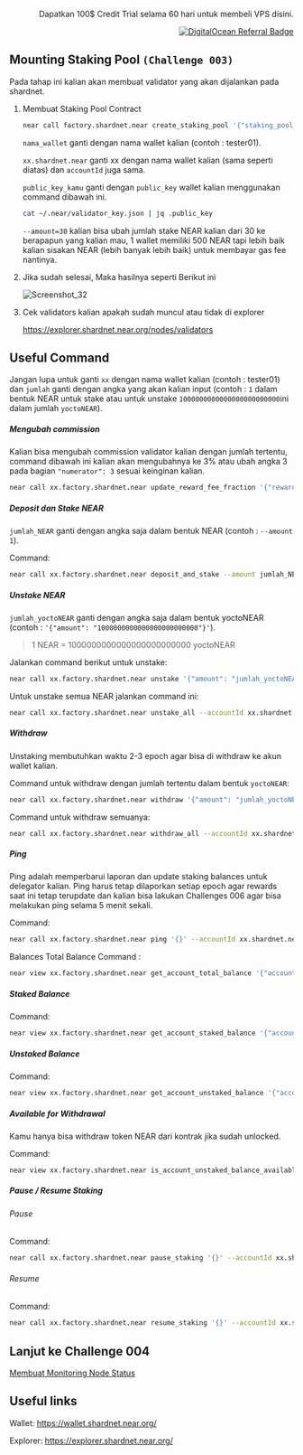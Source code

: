 <p align="right">Dapatkan 100$ Credit Trial selama 60 hari untuk membeli VPS disini.</p>
<p align="right"><a href="https://www.digitalocean.com/?refcode=825d86d58739&utm_campaign=Referral_Invite&utm_medium=Referral_Program&utm_source=badge"><img src="https://web-platforms.sfo2.cdn.digitaloceanspaces.com/WWW/Badge%201.svg" alt="DigitalOcean Referral Badge" /></a></p>

## Mounting Staking Pool `(Challenge 003)`

Pada tahap ini kalian akan membuat validator yang akan dijalankan pada shardnet.

1. Membuat Staking Pool Contract

    ```bash
    near call factory.shardnet.near create_staking_pool '{"staking_pool_id": "nama_wallet", "owner_id": "xx.shardnet.near", "stake_public_key": "public_key_kamu", "reward_fee_fraction": {"numerator": 5, "denominator": 100}, "code_hash":"DD428g9eqLL8fWUxv8QSpVFzyHi1Qd16P8ephYCTmMSZ"}' --accountId="xx.shardnet.near" --amount=30 --gas=300000000000000
    ```
    
    `nama_wallet` ganti dengan nama wallet kalian (contoh : tester01).
    
    `xx.shardnet.near` ganti xx dengan nama wallet kalian (sama seperti diatas) dan `accountId` juga sama.
    
    `public_key_kamu` ganti dengan `public_key` wallet kalian menggunakan command dibawah ini.
    
    ```bash
    cat ~/.near/validator_key.json | jq .public_key
    ```
    
    `--amount=30` kalian bisa ubah jumlah stake NEAR kalian dari 30 ke berapapun yang kalian mau, 1 wallet memiliki 500 NEAR tapi lebih baik kalian sisakan NEAR (lebih banyak lebih baik) untuk membayar gas fee nantinya.


2. Jika sudah selesai, Maka hasilnya seperti Berikut ini

    ![Screenshot_32](https://user-images.githubusercontent.com/35837931/180383828-272a660e-0a1a-4252-a5f4-880e3961e49f.png)

3. Cek validators kalian apakah sudah muncul atau tidak di explorer 
    
    https://explorer.shardnet.near.org/nodes/validators

## Useful Command

Jangan lupa untuk ganti `xx` dengan nama wallet kalian (contoh : tester01) dan `jumlah` ganti dengan angka yang akan kalian input (contoh : `1` dalam bentuk NEAR untuk stake atau untuk unstake `1000000000000000000000000`ini dalam jumlah `yoctoNEAR`).

##### Mengubah commission

Kalian bisa mengubah commission validator kalian dengan jumlah tertentu, command dibawah ini kalian akan mengubahnya ke 3% atau ubah angka 3 pada bagian `"numerator": 3` sesuai keinginan kalian.

```bash
near call xx.factory.shardnet.near update_reward_fee_fraction '{"reward_fee_fraction": {"numerator": 3, "denominator": 100}}' --accountId xx.shardnet.near --gas=300000000000000
```

##### Deposit dan Stake NEAR

`jumlah_NEAR` ganti dengan angka saja dalam bentuk NEAR (contoh : `--amount 1`).

Command:

```bash
near call xx.factory.shardnet.near deposit_and_stake --amount jumlah_NEAR --accountId xx.shardnet.near --gas=300000000000000
```

##### Unstake NEAR

`jumlah_yoctoNEAR` ganti dengan angka saja dalam bentuk yoctoNEAR (contoh : `'{"amount": "1000000000000000000000000"}'`).

>1 NEAR = 1000000000000000000000000 yoctoNEAR

Jalankan command berikut untuk unstake:

```bash
near call xx.factory.shardnet.near unstake '{"amount": "jumlah_yoctoNEAR"}' --accountId xx.shardnet.near --gas=300000000000000
```

Untuk unstake semua NEAR jalankan command ini:

```bash
near call xx.factory.shardnet.near unstake_all --accountId xx.shardnet.near --gas=300000000000000
```

##### Withdraw

Unstaking membutuhkan waktu 2-3 epoch agar bisa di withdraw ke akun wallet kalian. 

Command untuk withdraw dengan jumlah tertentu dalam bentuk `yoctoNEAR`:

```bash
near call xx.factory.shardnet.near withdraw '{"amount": "jumlah_yoctoNEAR"}' --accountId xx.shardnet.near --gas=300000000000000
```

Command untuk withdraw semuanya:

```bash
near call xx.factory.shardnet.near withdraw_all --accountId xx.shardnet.near --gas=300000000000000
```

##### Ping

Ping adalah memperbarui laporan dan update staking balances untuk delegator kalian. Ping harus tetap dilaporkan setiap epoch agar rewards saat ini tetap terupdate dan kalian bisa lakukan Challenges 006 agar bisa melakukan ping selama 5 menit sekali.

Command:

```bash
near call xx.factory.shardnet.near ping '{}' --accountId xx.shardnet.near --gas=300000000000000
```
Balances Total Balance Command :

```bash
near view xx.factory.shardnet.near get_account_total_balance '{"account_id": "xx.shardnet.near"}'
```

##### Staked Balance
Command:

```bash
near view xx.factory.shardnet.near get_account_staked_balance '{"account_id": "xx.shardnet.near"}'
```

##### Unstaked Balance
Command:

```bash
near view xx.factory.shardnet.near get_account_unstaked_balance '{"account_id": "xx.shardnet.near"}'
```

##### Available for Withdrawal
Kamu hanya bisa withdraw token NEAR dari kontrak jika sudah unlocked.

Command:

```bash
near view xx.factory.shardnet.near is_account_unstaked_balance_available '{"account_id": "xx.shardnet.near"}'
```

##### Pause / Resume Staking
###### Pause
Command:

```bash
near call xx.factory.shardnet.near pause_staking '{}' --accountId xx.shardnet.near
```

###### Resume
Command:

```bash
near call xx.factory.shardnet.near resume_staking '{}' --accountId xx.shardnet.near
```

## Lanjut ke Challenge 004

[Membuat Monitoring Node Status](https://github.com/yantodotid/testnet/blob/main/stakewars/task/004.md)

## Useful links

Wallet: https://wallet.shardnet.near.org/

Explorer: https://explorer.shardnet.near.org/ 
